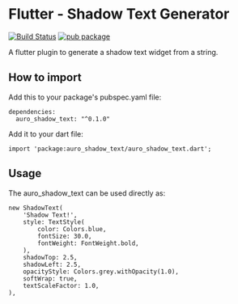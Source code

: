 # Flutter - Shadow Text Generator

[![Build Status](https://travis-ci.org/aurostudio/auro-shadow-text.svg?branch=master)](https://travis-ci.org/aurostudio/auro-shadow-text)
[![pub package](https://img.shields.io/pub/v/auro_shadow_text.svg)](https://pub.dartlang.org/packages/auro_shadow_text)

A flutter plugin to generate a shadow text widget from a string.

## How to import

Add this to your package's pubspec.yaml file:
```
dependencies:
  auro_shadow_text: "^0.1.0"
```
Add it to your dart file:
```
import 'package:auro_shadow_text/auro_shadow_text.dart';
```
## Usage
The auro_shadow_text can be used directly as:

```
new ShadowText(
    'Shadow Text!',
    style: TextStyle(
        color: Colors.blue,
        fontSize: 30.0,
        fontWeight: FontWeight.bold,
    ),
    shadowTop: 2.5,
    shadowLeft: 2.5,
    opacityStyle: Colors.grey.withOpacity(1.0),
    softWrap: true,
    textScaleFactor: 1.0,
),
 ```